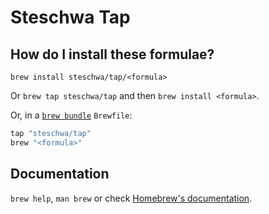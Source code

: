 # Steschwa Tap

## How do I install these formulae?

`brew install steschwa/tap/<formula>`

Or `brew tap steschwa/tap` and then `brew install <formula>`.

Or, in a [`brew bundle`](https://github.com/Homebrew/homebrew-bundle) `Brewfile`:

```ruby
tap "steschwa/tap"
brew "<formula>"
```

## Documentation

`brew help`, `man brew` or check [Homebrew's documentation](https://docs.brew.sh).
